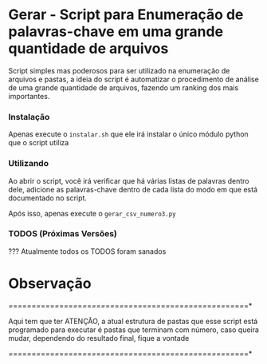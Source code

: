 # Gerar - Script para Enumeração de palavras-chave em uma grande quantidade de arquivos

Script simples mas poderosos para ser utilizado na enumeração de arquivos e pastas, a ideia do script é automatizar o procedimento de análise de uma grande quantidade de arquivos, fazendo um ranking dos mais importantes.

### Instalação

Apenas execute o `instalar.sh` que ele irá instalar o único módulo python que o script utiliza

### Utilizando

Ao abrir o script, você irá verificar que há várias listas de palavras dentro dele, adicione as palavras-chave dentro de cada lista do modo em que está documentado no script.

Após isso, apenas execute o `gerar_csv_numero3.py`

### TODOS (Próximas Versões)

??? Atualmente todos os TODOS foram sanados

# Observação

*=*=*=*=*=*=*=*=*=*=*=*=*=*=*=*=*=*=*=*=*=*=*=*=*=*=*=*=*=*=*=*=*=*=*=*=*=*=*=*=*=*=*=*=*=*=*=*=*=*=*=*=*

Aqui tem que ter ATENÇÃO, a atual estrutura de pastas que esse script está programado para executar é pastas que terminam com número, caso queira mudar, dependendo do resultado final, fique a vontade

*=*=*=*=*=*=*=*=*=*=*=*=*=*=*=*=*=*=*=*=*=*=*=*=*=*=*=*=*=*=*=*=*=*=*=*=*=*=*=*=*=*=*=*=*=*=*=*=*=*=*=*=*